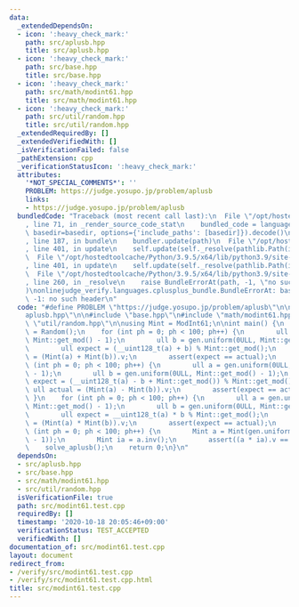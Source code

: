 ```yaml
---
data:
  _extendedDependsOn:
  - icon: ':heavy_check_mark:'
    path: src/aplusb.hpp
    title: src/aplusb.hpp
  - icon: ':heavy_check_mark:'
    path: src/base.hpp
    title: src/base.hpp
  - icon: ':heavy_check_mark:'
    path: src/math/modint61.hpp
    title: src/math/modint61.hpp
  - icon: ':heavy_check_mark:'
    path: src/util/random.hpp
    title: src/util/random.hpp
  _extendedRequiredBy: []
  _extendedVerifiedWith: []
  _isVerificationFailed: false
  _pathExtension: cpp
  _verificationStatusIcon: ':heavy_check_mark:'
  attributes:
    '*NOT_SPECIAL_COMMENTS*': ''
    PROBLEM: https://judge.yosupo.jp/problem/aplusb
    links:
    - https://judge.yosupo.jp/problem/aplusb
  bundledCode: "Traceback (most recent call last):\n  File \"/opt/hostedtoolcache/Python/3.9.5/x64/lib/python3.9/site-packages/onlinejudge_verify/documentation/build.py\"\
    , line 71, in _render_source_code_stat\n    bundled_code = language.bundle(stat.path,\
    \ basedir=basedir, options={'include_paths': [basedir]}).decode()\n  File \"/opt/hostedtoolcache/Python/3.9.5/x64/lib/python3.9/site-packages/onlinejudge_verify/languages/cplusplus.py\"\
    , line 187, in bundle\n    bundler.update(path)\n  File \"/opt/hostedtoolcache/Python/3.9.5/x64/lib/python3.9/site-packages/onlinejudge_verify/languages/cplusplus_bundle.py\"\
    , line 401, in update\n    self.update(self._resolve(pathlib.Path(included), included_from=path))\n\
    \  File \"/opt/hostedtoolcache/Python/3.9.5/x64/lib/python3.9/site-packages/onlinejudge_verify/languages/cplusplus_bundle.py\"\
    , line 401, in update\n    self.update(self._resolve(pathlib.Path(included), included_from=path))\n\
    \  File \"/opt/hostedtoolcache/Python/3.9.5/x64/lib/python3.9/site-packages/onlinejudge_verify/languages/cplusplus_bundle.py\"\
    , line 260, in _resolve\n    raise BundleErrorAt(path, -1, \"no such header\"\
    )\nonlinejudge_verify.languages.cplusplus_bundle.BundleErrorAt: base.hpp: line\
    \ -1: no such header\n"
  code: "#define PROBLEM \"https://judge.yosupo.jp/problem/aplusb\"\n\n#include \"\
    aplusb.hpp\"\n\n#include \"base.hpp\"\n#include \"math/modint61.hpp\"\n#include\
    \ \"util/random.hpp\"\n\nusing Mint = ModInt61;\n\nint main() {\n    Random gen\
    \ = Random();\n    for (int ph = 0; ph < 100; ph++) {\n        ull a = gen.uniform(0ULL,\
    \ Mint::get_mod() - 1);\n        ull b = gen.uniform(0ULL, Mint::get_mod() - 1);\n\
    \        ull expect = (__uint128_t(a) + b) % Mint::get_mod();\n        ull actual\
    \ = (Mint(a) + Mint(b)).v;\n        assert(expect == actual);\n    }\n    for\
    \ (int ph = 0; ph < 100; ph++) {\n        ull a = gen.uniform(0ULL, Mint::get_mod()\
    \ - 1);\n        ull b = gen.uniform(0ULL, Mint::get_mod() - 1);\n        ull\
    \ expect = (__uint128_t(a) - b + Mint::get_mod()) % Mint::get_mod();\n       \
    \ ull actual = (Mint(a) - Mint(b)).v;\n        assert(expect == actual);\n   \
    \ }\n    for (int ph = 0; ph < 100; ph++) {\n        ull a = gen.uniform(0ULL,\
    \ Mint::get_mod() - 1);\n        ull b = gen.uniform(0ULL, Mint::get_mod() - 1);\n\
    \        ull expect = __uint128_t(a) * b % Mint::get_mod();\n        ull actual\
    \ = (Mint(a) * Mint(b)).v;\n        assert(expect == actual);\n    }\n    for\
    \ (int ph = 0; ph < 100; ph++) {\n        Mint a = Mint(gen.uniform(0ULL, Mint::get_mod()\
    \ - 1));\n        Mint ia = a.inv();\n        assert((a * ia).v == 1);\n    }\n\
    \    solve_aplusb();\n    return 0;\n}\n"
  dependsOn:
  - src/aplusb.hpp
  - src/base.hpp
  - src/math/modint61.hpp
  - src/util/random.hpp
  isVerificationFile: true
  path: src/modint61.test.cpp
  requiredBy: []
  timestamp: '2020-10-18 20:05:46+09:00'
  verificationStatus: TEST_ACCEPTED
  verifiedWith: []
documentation_of: src/modint61.test.cpp
layout: document
redirect_from:
- /verify/src/modint61.test.cpp
- /verify/src/modint61.test.cpp.html
title: src/modint61.test.cpp
---
```

